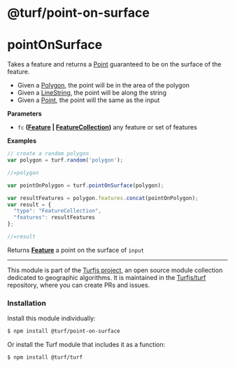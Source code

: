# @turf/point-on-surface

# pointOnSurface

Takes a feature and returns a [Point](http://geojson.org/geojson-spec.html#point) guaranteed to be on the surface of the feature.

-   Given a [Polygon](http://geojson.org/geojson-spec.html#polygon), the point will be in the area of the polygon
-   Given a [LineString](http://geojson.org/geojson-spec.html#linestring), the point will be along the string
-   Given a [Point](http://geojson.org/geojson-spec.html#point), the point will the same as the input

**Parameters**

-   `fc` **([Feature](http://geojson.org/geojson-spec.html#feature-objects) \| [FeatureCollection](http://geojson.org/geojson-spec.html#feature-collection-objects))** any feature or set of features

**Examples**

```javascript
// create a random polygon
var polygon = turf.random('polygon');

//=polygon

var pointOnPolygon = turf.pointOnSurface(polygon);

var resultFeatures = polygon.features.concat(pointOnPolygon);
var result = {
  "type": "FeatureCollection",
  "features": resultFeatures
};

//=result
```

Returns **[Feature](http://geojson.org/geojson-spec.html#feature-objects)** a point on the surface of `input`

---

This module is part of the [Turfjs project](http://turfjs.org/), an open source
module collection dedicated to geographic algorithms. It is maintained in the
[Turfjs/turf](https://github.com/Turfjs/turf) repository, where you can create
PRs and issues.

### Installation

Install this module individually:

```sh
$ npm install @turf/point-on-surface
```

Or install the Turf module that includes it as a function:

```sh
$ npm install @turf/turf
```
